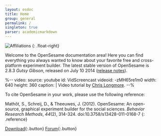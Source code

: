 ```yaml
---
layout: osdoc
title: Home
group: general
permalink: /
singleton: true
parser: academicmarkdown
---
```


![Affiliations](/img/affiliations.png "Affiliations")
{: .float-right}

Welcome to the OpenSesame documentation area! Here you can find everything you always wanted to know about your favorite free and cross-platform experiment builder. The latest stable version of OpenSesame is 2.8.3 *Gutsy Gibson*, released on July 10 2014 ([release notes]).

%--
video:
 source: youtube
 id: VidScreencast
 videoid: -zMH65re1m0
 width: 640
 height: 360
 caption: |
  Video tutorial by <a href="http://chrislongmore.co.uk/">Chris Longmore</a>.
--%

To cite OpenSesame in your work, please use the following reference:

Mathôt, S., Schreij, D., & Theeuwes, J. (2012). OpenSesame: An open-source, graphical experiment builder for the social sciences. *Behavior Research Methods*, *44*(2), 314-324. doi:10.3758/s13428-011-0168-7
{: .reference}

[Download][]{:.button}
[Forum][]{:.button}

[forum]: http://forum.cogsci.nl/
[release notes]: /notes/2.8.3
[download]: /getting-opensesame/download/
[chris longmore]: http://www.chrislongmore.co.uk/
